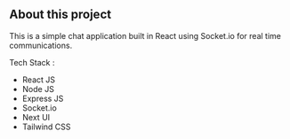## About this project

This is a simple chat application built in React using Socket.io for real time communications.

Tech Stack : 

- React JS
- Node JS
- Express JS
- Socket.io
- Next UI
- Tailwind CSS

